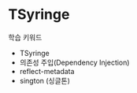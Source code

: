 # TSyringe

학습 키워드

* TSyringe
* 의존성 주입(Dependency Injection)
* reflect-metadata
* sington (싱글톤)





